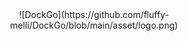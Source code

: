 <div align="center">
    ![DockGo](https://github.com/fluffy-melli/DockGo/blob/main/asset/logo.png)
</div>